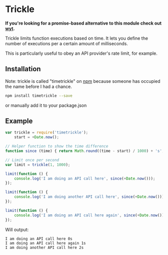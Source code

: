 Trickle
=======

**If you're looking for a promise-based alternative to this module check out [wyt](https://github.com/maxkueng/wyt).**

Trickle limits function executions based on time. It lets you define the
number of executions per a certain amount of milliseconds.

This is particularly useful to obey an API provider's rate limit, for
example.

Installation
------------

Note: trickle is called "timetrickle" on [npm](https://npmjs.org/package/timetrickle) 
because someone has occupied the name before I had a chance.

```bash
npm install timetrickle --save
```
or manually add it to your package.json

Example
--------

```javascript
var trickle = require('timetrickle');
    start = +Date.now();

// Helper function to show the time difference
function since (time) { return Math.round((time - start) / 1000) + 's'; }

// Limit once per second
var limit = trickle(1, 1000);

limit(function () {
    console.log('I am doing an API call here', since(+Date.now()));
});

limit(function () {
    console.log('I am doing another API call here', since(+Date.now()));
});

limit(function () {
    console.log('I am doing an API call here again', since(+Date.now()));
});
```

Will output:

    I am doing an API call here 0s
    I am doing an API call here again 1s
    I am doing another API call here 2s
